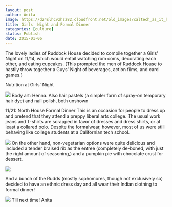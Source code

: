 ```yaml
---
layout: post
author: Anita
image: https://d24slhcvzhzz82.cloudfront.net/old_images/caltech_as_it_happens/6a0105349b8251970b01b8d0ace7ac970c.jpg
title: Girls' Night and Formal Dinner
categories: [culture]
status: Publish
date: 2015-01-06
---
```


The lovely ladies of Ruddock House decided to compile together a Girls' Night on 11/14, which would entail watching rom coms, decorating each other, and eating cupcakes. (This prompted the men of Ruddock House to hastily throw together a Guys' Night of beverages, action films, and card games.)

Nutrition at Girls' Night


![](https://d24slhcvzhzz82.cloudfront.net/old_images/caltech_as_it_happens/6a0105349b8251970b01b7c7236bbf970b.jpg)
Body art: Henna. Also hair pastels (a simpler form of spray-on temporary hair dye) and nail polish, both unshown

11/21: North House Formal Dinner
This is an occasion for people to dress up and pretend that they attend a preppy liberal arts college. The usual work jeans and T-shirts are scrapped in favor of dresses and dress shirts, or at least a collared polo. Despite the formalwear, however, most of us were still behaving like college students at a Californian tech school.


![](https://d24slhcvzhzz82.cloudfront.net/old_images/caltech_as_it_happens/6a0105349b8251970b01b7c72f5665970b.jpg)
On the other hand, non-vegetarian options were quite delicious and included a tender braised rib as the entree (completely de-boned, with just the right amount of seasoning,) and a pumpkin pie with chocolate crust for dessert.


![](https://d24slhcvzhzz82.cloudfront.net/old_images/caltech_as_it_happens/6a0105349b8251970b01bb07d34756970d.jpg)

And a bunch of the Rudds (mostly sophomores, though not exclusively so) decided to have an ethnic dress day and all wear their Indian clothing to formal dinner!


![](https://d24slhcvzhzz82.cloudfront.net/old_images/caltech_as_it_happens/6a0105349b8251970b01b8d0b8b404970c.jpg)
Till next time!
Anita
